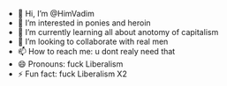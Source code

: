 - 👋 Hi, I’m @HimVadim
- 👀 I’m interested in ponies and heroin
- 🌱 I’m currently learning all about anotomy of capitalism
- 💞️ I’m looking to collaborate with real men
- 📫 How to reach me: u dont realy need that
- 😄 Pronouns: fuck Liberalism
- ⚡ Fun fact: fuck Liberalism X2


